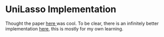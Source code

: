 # UniLasso Implementation

Thought the paper [ here ](arxiv.org/pdf/2501.18360) was cool. To be clear, there is an infinitely better implementation [here](https://github.com/sophial05/uni-lasso), this is mostly for my own learning.

```python

```
